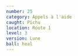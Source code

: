 ```yaml
---
number: 25
category: Appels à l'aide
caught: Pichu
location: Route 1
level: 3
version: Lune
ball: heal
---
```

